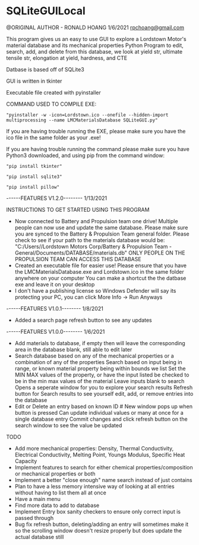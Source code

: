 # SQLiteGUILocal

 @ORIGINAL AUTHOR - RONALD HOANG 1/6/2021 rpchoang@gmail.com

 This program gives us an easy to use GUI to explore a Lordstown Motor's material database and its mechanical properties
 Python Program to edit, search, add, and delete from this database, we look at yield str, ultimate tensile str, elongation at yield, hardness, and CTE
 
 Datbase is based off of SQLite3
 
 GUI is written in tkinter
 
 Executable file created with pyinstaller

 COMMAND USED TO COMPILE EXE: 
 
	"pyinstaller -w -icon=Lordstown.ico --onefile --hidden-import multiprocessing --name LMCMaterialsDatabase SQLiteGUI.py"
	
 If you are having trouble running the EXE, please make sure you have the ico file in the same folder as your .exe!
 
 If you are having trouble running the command please make sure you have Python3 downloaded, and using pip from the command window:
	
	"pip install tkinter"
	
	"pip install sqlite3"
	
	"pip install pillow"


 ------FEATURES V1.2.0-------- 	1/13/2021
 
 INSTRUCTIONS TO GET STARTED USING THIS PROGRAM
	
 - Now connected to Battery and Propulsion team one drive! Multiple people can now use and update the same database. 
 		Please make sure you are synced to the Battery & Propulsion Team general folder. Please check to see if your path to the materials database would be:
 		"C:/Users/<YOUR USENAME>/Lordstown Motors Corp/Battery & Propulsion Team - General/Documents/DATABASE/materials.db"
 		ONLY PEOPLE ON THE PROPULSION TEAM CAN ACCESS THIS DATABASE
 - Created an executable file for easier use! Please ensure that you have the LMCMaterialsDatabase.exe and Lordstown.ico in the same folder anywhere on your computer
 		You can make a shortcut the the datbase exe and leave it on your desktop
 - I don't have a publishing license so Windows Defender will say its protecting your PC, you can click More Info -> Run Anyways

 ------FEATURES V1.0.1--------
 	1/8/2021
	
 - Added a search page refresh button to see any updates

  ------FEATURES V1.0.0--------
  	1/6/2021
	
 - Add materials to database, if empty then will leave the corresponding area in the database blank, still able to edit later
 - Search database based on any of the mechanical properties or a combination of any of the properties 
 		Search based on input being in range, or known material property being within bounds we list
 		Set the MIN MAX values of the property, or have the input listed be checked to be in the min max values of the material
 		Leave inputs blank to search 
 		Opens a seperate window for you to explore your search results
 		Refresh button for Search results to see yourself edit, add, or remove entries into the database
 - Edit or Delete an entry based on known ID #
 		New window pops up when button is pressed 
 		Can update individual values or many at once for a single database entry
 		Commit changes and click refresh button on the search window to see the value be updated

 TODO
 - Add more mechanical properties: Density, Thermal Conductivity, Electrical Conductivity, Melting Point, Youngs Modulus, Specific Heat Capacity
 - Implement features to search for either chemical properties/composition or mechanical properties or both
 - Implement a better "close enough" name search instead of just contains
 - Plan to have a less memory intensive way of looking at all entries without having to list them all at once
 - Have a main menu
 - Find more data to add to database
 - Implement Entry box sanity checkers to ensure only correct input is passed through
 - Bug fix refresh button, deleting/adding an entry will sometimes make it so the scrolling window doesn't resize properly but does update the actual database still
